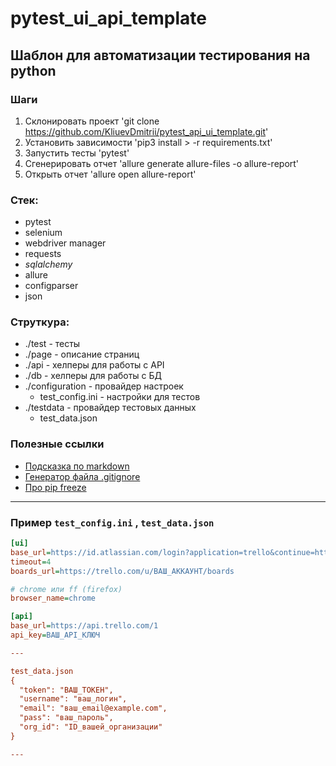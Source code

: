 # pytest_ui_api_template

## Шаблон для автоматизации тестирования на python

### Шаги
1. Склонировать проект 'git clone https://github.com/KliuevDmitrii/pytest_api_ui_template.git'
2. Установить зависимости 'pip3 install > -r requirements.txt'
3. Запустить тесты 'pytest'
4. Сгенерировать отчет 'allure generate allure-files -o allure-report'
5. Открыть отчет 'allure open allure-report'

### Стек:
- pytest
- selenium
- webdriver manager 
- requests
- _sqlalchemy_
- allure
- configparser
- json

### Струткура:
- ./test - тесты
- ./page - описание страниц
- ./api - хелперы для работы с API
- ./db - хелперы для работы с БД
- ./configuration - провайдер настроек
    - test_config.ini - настройки для тестов
- ./testdata - провайдер тестовых данных
    - test_data.json

### Полезные ссылки
- [Подсказка по markdown](https://www.markdownguide.org/basic-syntax/)
- [Генератор файла .gitignore](https://www.toptal.com/developers/gitignore)
- [Про pip freeze](https://pip.pypa.io/en/stable/cli/pip_freeze/)

---

### Пример `test_config.ini` , `test_data.json`

```ini
[ui]  
base_url=https://id.atlassian.com/login?application=trello&continue=https%3A%2F%2Ftrello.com%2Fauth%2Fatlassian%2Fcallback...
timeout=4
boards_url=https://trello.com/u/ВАШ_АККАУНТ/boards

# chrome или ff (firefox)
browser_name=chrome

[api]  
base_url=https://api.trello.com/1
api_key=ВАШ_API_КЛЮЧ

---

test_data.json
{
  "token": "ВАШ_ТОКЕН",
  "username": "ваш_логин",
  "email": "ваш_email@example.com",
  "pass": "ваш_пароль",
  "org_id": "ID_вашей_организации"
}

---
